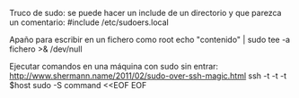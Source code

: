 Truco de sudo: se puede hacer un include de un directorio y que parezca un comentario:
#include /etc/sudoers.local


Apaño para escribir en un fichero como root
echo "contenido" | sudo tee -a fichero >& /dev/null


Ejecutar comandos en una máquina con sudo sin entrar: http://www.shermann.name/2011/02/sudo-over-ssh-magic.html
ssh -t -t -t $host sudo -S command <<EOF
<enter your password here>
EOF
